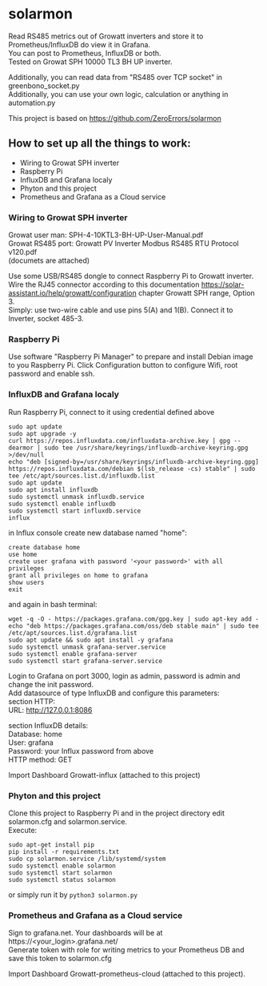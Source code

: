# solarmon
Read RS485 metrics out of Growatt inverters and store it to Prometheus/InfluxDB do view it in Grafana.   
You can post to Prometheus, InfluxDB or both.  
Tested on  Growat SPH 10000 TL3 BH UP inverter.

Additionally, you can read data from "RS485 over TCP socket" in greenbono_socket.py  
Additionally, you can use your own logic, calculation or anything in automation.py

This project is based on https://github.com/ZeroErrors/solarmon

## How to set up all the things to work:

- Wiring to Growat SPH inverter
- Raspberry Pi
- InfluxDB and Grafana localy
- Phyton and this project
- Prometheus and Grafana as a Cloud service

### Wiring to Growat SPH inverter

Growat user man:  SPH-4-10KTL3-BH-UP-User-Manual.pdf  
Growat RS485 port:  Growatt PV Inverter Modbus RS485 RTU Protocol v120.pdf  
(documets are attached)  

Use some USB/RS485 dongle to connect Raspberry Pi to Growatt inverter.  
Wire the RJ45 connector according to this documentation https://solar-assistant.io/help/growatt/configuration  chapter Growatt SPH range, Option 3.  
Simply: use two-wire cable and use pins 5(A) and 1(B). Connect it to Inverter, socket 485-3.


### Raspberry Pi 
Use software "Raspberry Pi Manager" to prepare and install Debian image to you Raspberry Pi. Click Configuration button to configure Wifi, root password and enable ssh.  

### InfluxDB and Grafana localy
Run Raspberry Pi, connect to it using credential defined above  
```
sudo apt update  
sudo apt upgrade -y  
curl https://repos.influxdata.com/influxdata-archive.key | gpg --dearmor | sudo tee /usr/share/keyrings/influxdb-archive-keyring.gpg >/dev/null
echo "deb [signed-by=/usr/share/keyrings/influxdb-archive-keyring.gpg] https://repos.influxdata.com/debian $(lsb_release -cs) stable" | sudo tee /etc/apt/sources.list.d/influxdb.list
sudo apt update
sudo apt install influxdb
sudo systemctl unmask influxdb.service  
sudo systemctl enable influxdb  
sudo systemctl start influxdb.service
influx
```
in Influx console create new database named "home":
```
create database home  
use home  
create user grafana with password '<your password>' with all privileges  
grant all privileges on home to grafana  
show users  
exit  
```
and again in bash terminal:
```
wget -q -O - https://packages.grafana.com/gpg.key | sudo apt-key add -  
echo "deb https://packages.grafana.com/oss/deb stable main" | sudo tee /etc/apt/sources.list.d/grafana.list  
sudo apt update && sudo apt install -y grafana  
sudo systemctl unmask grafana-server.service  
sudo systemctl enable grafana-server  
sudo systemctl start grafana-server.service  
```

Login to Grafana on port 3000, login as admin, password is admin and change the init password.   
Add datasource of type InfluxDB and configure this parameters:  
section HTTP:  
URL: http://127.0.0.1:8086  

section InfluxDB details:  
Database: home  
User: grafana  
Password: your Influx password from above  
HTTP method: GET  

Import Dashboard Growatt-influx (attached to this project)  

### Phyton and this project
Clone this project to Raspberry Pi and in the project directory edit solarmon.cfg and solarmon.service.  
Execute:
```
sudo apt-get install pip
pip install -r requirements.txt
sudo cp solarmon.service /lib/systemd/system
sudo systemctl enable solarmon
sudo systemctl start solarmon
sudo systemctl status solarmon
```
or simply run it by ```python3 solarmon.py```


### Prometheus and Grafana as a Cloud service
Sign to grafana.net. Your dashboards will be at https://<your_login>.grafana.net/  
Generate token with role for writing metrics to your Prometheus DB and save this token to solarmon.cfg  

Import Dashboard Growatt-prometheus-cloud (attached to this project).  


